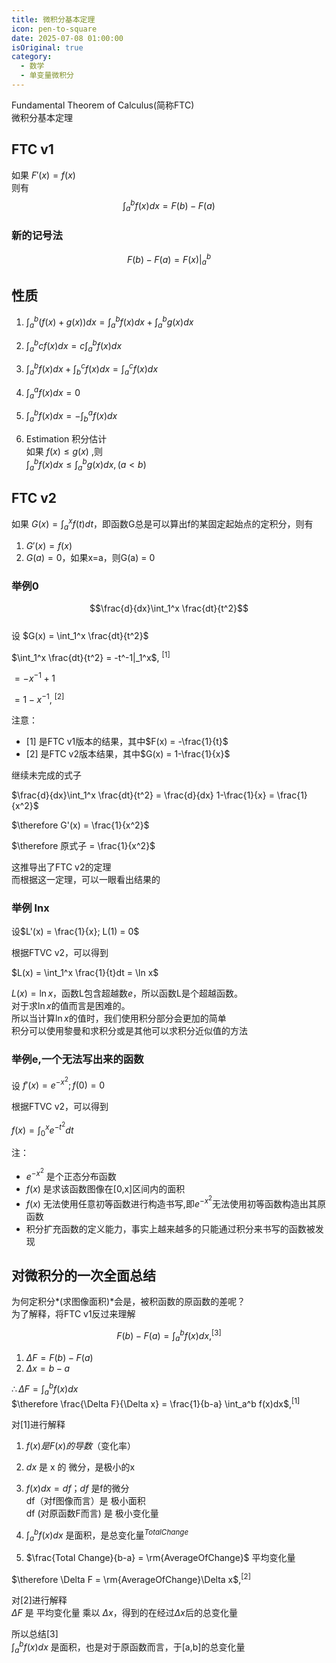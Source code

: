 ```yaml
---
title: 微积分基本定理
icon: pen-to-square
date: 2025-07-08 01:00:00
isOriginal: true
category:
  - 数学
  - 单变量微积分
---
```


<!-- more -->

Fundamental Theorem of Calculus(简称FTC)  
微积分基本定理 

## FTC v1
如果 $F'(x) = f(x)$  
则有 
$$\int_a^b f(x)dx = F(b) - F(a)$$

### 新的记号法
$$F(b) - F(a) = F(x)|_a^b$$


## 性质

1. $\int_a^b (f(x) + g(x))dx = \int_a^b f(x)dx + \int_a^b g(x)dx$
   
2. $\int_a^b cf(x)dx = c\int_a^b f(x)dx$

3. $\int_a^b f(x)dx + \int_b^c f(x)dx = \int_a^c f(x)dx$

4. $\int_a^a f(x)dx = 0$

5. $\int_a^b f(x)dx = -\int_b^a f(x)dx$

6. Estimation 积分估计  
   如果 $f(x) \le g(x)$ ,则  
   $\int_a^b f(x)dx \le \int_a^b g(x)dx,(a<b)$

## FTC v2

如果 $G(x) = \int_a^x f(t)dt$，即函数G总是可以算出f的某固定起始点的定积分，则有  
1. $G'(x) = f(x)$  
2. $G(a) = 0$，如果x=a，则G(a) = 0    

### 举例0

$$\frac{d}{dx}\int_1^x \frac{dt}{t^2}$$  
设 $G(x) = \int_1^x \frac{dt}{t^2}$  

$\int_1^x \frac{dt}{t^2} = -t^-1|_1^x$, $^{[1]}$  

$= -x^{-1} + 1$  

$= 1- x^{-1}$, $^{[2]}$

注意：
* $[1]$ 是FTC v1版本的结果，其中$F(x) = -\frac{1}{t}$
* $[2]$ 是FTC v2版本结果，其中$G(x) = 1-\frac{1}{x}$  
  
继续未完成的式子

$\frac{d}{dx}\int_1^x \frac{dt}{t^2} = \frac{d}{dx} 1-\frac{1}{x} = \frac{1}{x^2}$

$\therefore G'(x) = \frac{1}{x^2}$  

$\therefore 原式子 = \frac{1}{x^2}$ 

这推导出了FTC v2的定理  
而根据这一定理，可以一眼看出结果的

### 举例 lnx

设$L'(x) = \frac{1}{x}; L(1) = 0$

根据FTVC v2，可以得到

$L(x) = \int_1^x \frac{1}{t}dt = \ln x$

$L(x) = \ln x$，函数L包含超越数$e$，所以函数L是个超越函数。  
对于求$\ln x$的值而言是困难的。  
所以当计算$\ln x$的值时，我们使用积分部分会更加的简单  
积分可以使用黎曼和求积分或是其他可以求积分近似值的方法  

### 举例e,一个无法写出来的函数

设 $f'(x)= e^{-x^2}; f(0) = 0$  

根据FTVC v2，可以得到

$f(x) = \int_0^x e^{-t^2}dt$  

注：
* $e^{-x^2}$ 是个正态分布函数
* $f(x)$ 是求该函数图像在[0,x]区间内的面积
* $f(x)$ 无法使用任意初等函数进行构造书写,即$e^{-x^2}$无法使用初等函数构造出其原函数
* 积分扩充函数的定义能力，事实上越来越多的只能通过积分来书写的函数被发现

## 对微积分的一次全面总结

为何定积分*(求图像面积)*会是，被积函数的原函数的差呢？  
为了解释，将FTC v1反过来理解  

$$F(b) - F(a) = \int_a^b f(x)dx,^{[3]}$$  
1. $\Delta F = F(b) - F(a)$  
2. $\Delta x = b - a$  

$\therefore \Delta F = \int_a^b f(x)dx$  
$\therefore \frac{\Delta F}{\Delta x} = \frac{1}{b-a} \int_a^b f(x)dx$,$^{[1]}$  

对[1]进行解释
1. $f(x) 是 F(x) 的导数$（变化率）
2. $dx$ 是 x 的 微分，是极小的x
3. $f(x)dx = df$；$df$ 是f的微分  
   df（对f图像而言）是 极小面积  
   df (对原函数F而言) 是 极小变化量
4. $\int_a^b f(x)dx$ 是面积，是总变化量$^{Total Change}$
   
5. $\frac{Total Change}{b-a} = \rm{AverageOfChange}$ 平均变化量

$\therefore \Delta F = \rm{AverageOfChange}\Delta x$,$^{[2]}$

对[2]进行解释  
$\Delta F$ 是 平均变化量 乘以 $\Delta x$，得到的在经过$\Delta x$后的总变化量

所以总结[3]  
$\int_a^b f(x)dx$ 是面积，也是对于原函数而言，于[a,b]的总变化量